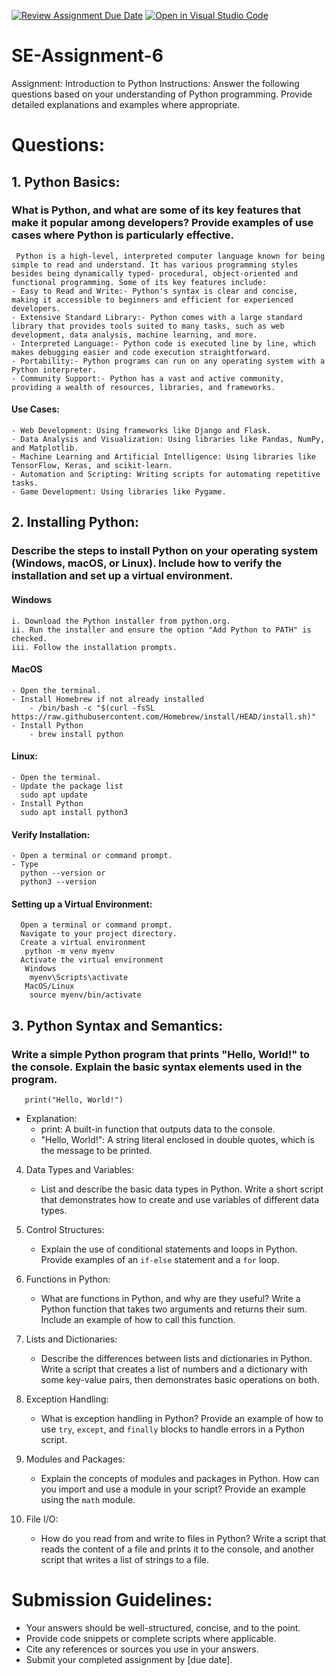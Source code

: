 [![Review Assignment Due Date](https://classroom.github.com/assets/deadline-readme-button-22041afd0340ce965d47ae6ef1cefeee28c7c493a6346c4f15d667ab976d596c.svg)](https://classroom.github.com/a/WfNmjXUk)
[![Open in Visual Studio Code](https://classroom.github.com/assets/open-in-vscode-2e0aaae1b6195c2367325f4f02e2d04e9abb55f0b24a779b69b11b9e10269abc.svg)](https://classroom.github.com/online_ide?assignment_repo_id=15371446&assignment_repo_type=AssignmentRepo)
# SE-Assignment-6
 Assignment: Introduction to Python
Instructions:
Answer the following questions based on your understanding of Python programming. Provide detailed explanations and examples where appropriate.

 # Questions:

## 1. Python Basics:
   ### What is Python, and what are some of its key features that make it popular among developers? Provide examples of use cases where Python is particularly effective.
     Python is a high-level, interpreted computer language known for being simple to read and understand. It has various programming styles besides being dynamically typed- procedural, object-oriented and functional programming. Some of its key features include:
    - Easy to Read and Write:- Python's syntax is clear and concise, making it accessible to beginners and efficient for experienced developers.
    - Extensive Standard Library:- Python comes with a large standard library that provides tools suited to many tasks, such as web development, data analysis, machine learning, and more.
    - Interpreted Language:- Python code is executed line by line, which makes debugging easier and code execution straightforward.
    - Portability:- Python programs can run on any operating system with a Python interpreter.
    - Community Support:- Python has a vast and active community, providing a wealth of resources, libraries, and frameworks.
   #### Use Cases:
    - Web Development: Using frameworks like Django and Flask.
    - Data Analysis and Visualization: Using libraries like Pandas, NumPy, and Matplotlib.
    - Machine Learning and Artificial Intelligence: Using libraries like TensorFlow, Keras, and scikit-learn.
    - Automation and Scripting: Writing scripts for automating repetitive tasks.
    - Game Development: Using libraries like Pygame.

## 2. Installing Python:
  ### Describe the steps to install Python on your operating system (Windows, macOS, or Linux). Include how to verify the installation and set up a virtual environment.
  #### Windows
    i. Download the Python installer from python.org.
    ii. Run the installer and ensure the option "Add Python to PATH" is checked.
    iii. Follow the installation prompts.
  #### MacOS
    - Open the terminal.
    - Install Homebrew if not already installed
        - /bin/bash -c "$(curl -fsSL https://raw.githubusercontent.com/Homebrew/install/HEAD/install.sh)"
    - Install Python
        - brew install python
   #### Linux:
    - Open the terminal.
    - Update the package list
      sudo apt update
    - Install Python
      sudo apt install python3

   #### Verify Installation:
    - Open a terminal or command prompt.
    - Type
      python --version or
      python3 --version
   #### Setting up a Virtual Environment:
      Open a terminal or command prompt.
      Navigate to your project directory.
      Create a virtual environment
       python -m venv myenv
      Activate the virtual environment
       Windows
        myenv\Scripts\activate
       MacOS/Linux
        source myenv/bin/activate
  ## 3. Python Syntax and Semantics:
   ### Write a simple Python program that prints "Hello, World!" to the console. Explain the basic syntax elements used in the program.
       print("Hello, World!")
   - Explanation:
     - print: A built-in function that outputs data to the console.
     - "Hello, World!": A string literal enclosed in double quotes, which is the message to be printed.

4. Data Types and Variables:
   - List and describe the basic data types in Python. Write a short script that demonstrates how to create and use variables of different data types.

5. Control Structures:
   - Explain the use of conditional statements and loops in Python. Provide examples of an `if-else` statement and a `for` loop.

6. Functions in Python:
   - What are functions in Python, and why are they useful? Write a Python function that takes two arguments and returns their sum. Include an example of how to call this function.

7. Lists and Dictionaries:
   - Describe the differences between lists and dictionaries in Python. Write a script that creates a list of numbers and a dictionary with some key-value pairs, then demonstrates basic operations on both.

8. Exception Handling:
   - What is exception handling in Python? Provide an example of how to use `try`, `except`, and `finally` blocks to handle errors in a Python script.

9. Modules and Packages:
   - Explain the concepts of modules and packages in Python. How can you import and use a module in your script? Provide an example using the `math` module.

10. File I/O:
    - How do you read from and write to files in Python? Write a script that reads the content of a file and prints it to the console, and another script that writes a list of strings to a file.

# Submission Guidelines:
- Your answers should be well-structured, concise, and to the point.
- Provide code snippets or complete scripts where applicable.
- Cite any references or sources you use in your answers.
- Submit your completed assignment by [due date].


